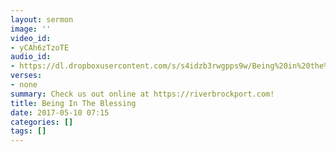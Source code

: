 ```yaml
---
layout: sermon
image: ''
video_id:
- yCAh6zTzoTE
audio_id:
- https://dl.dropboxusercontent.com/s/s4idzb3rwgpps9w/Being%20in%20the%20Blessing.mp3?dl=0
verses:
- none
summary: Check us out online at https://riverbrockport.com!
title: Being In The Blessing
date: 2017-05-10 07:15
categories: []
tags: []
---
```

